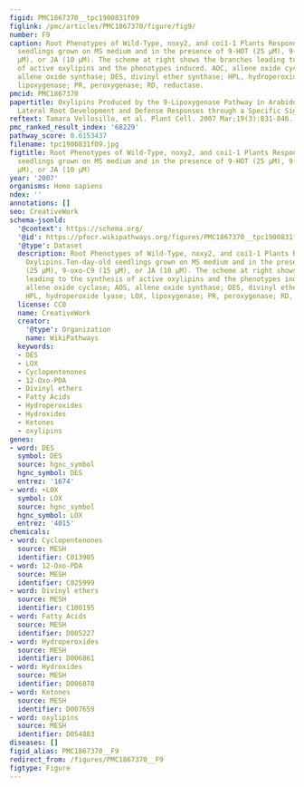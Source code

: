 ```yaml
---
figid: PMC1867370__tpc1900831f09
figlink: /pmc/articles/PMC1867370/figure/fig9/
number: F9
caption: Root Phenotypes of Wild-Type, noxy2, and coi1-1 Plants Responding to Oxylipins.Ten-day-old
  seedlings grown on MS medium and in the presence of 9-HOT (25 μM), 9-oxo-C9 (15
  μM), or JA (10 μM). The scheme at right shows the branches leading to the synthesis
  of active oxylipins and the phenotypes induced. AOC, allene oxide cyclase; AOS,
  allene oxide synthase; DES, divinyl ether synthase; HPL, hydroperoxide lyase; LOX,
  lipoxygenase; PR, peroxygenase; RD, reductase.
pmcid: PMC1867370
papertitle: Oxylipins Produced by the 9-Lipoxygenase Pathway in Arabidopsis Regulate
  Lateral Root Development and Defense Responses through a Specific Signaling Cascade.
reftext: Tamara Vellosillo, et al. Plant Cell. 2007 Mar;19(3):831-846.
pmc_ranked_result_index: '68229'
pathway_score: 0.6153437
filename: tpc1900831f09.jpg
figtitle: Root Phenotypes of Wild-Type, noxy2, and coi1-1 Plants Responding to Oxylipins.Ten-day-old
  seedlings grown on MS medium and in the presence of 9-HOT (25 μM), 9-oxo-C9 (15
  μM), or JA (10 μM)
year: '2007'
organisms: Homo sapiens
ndex: ''
annotations: []
seo: CreativeWork
schema-jsonld:
  '@context': https://schema.org/
  '@id': https://pfocr.wikipathways.org/figures/PMC1867370__tpc1900831f09.html
  '@type': Dataset
  description: Root Phenotypes of Wild-Type, noxy2, and coi1-1 Plants Responding to
    Oxylipins.Ten-day-old seedlings grown on MS medium and in the presence of 9-HOT
    (25 μM), 9-oxo-C9 (15 μM), or JA (10 μM). The scheme at right shows the branches
    leading to the synthesis of active oxylipins and the phenotypes induced. AOC,
    allene oxide cyclase; AOS, allene oxide synthase; DES, divinyl ether synthase;
    HPL, hydroperoxide lyase; LOX, lipoxygenase; PR, peroxygenase; RD, reductase.
  license: CC0
  name: CreativeWork
  creator:
    '@type': Organization
    name: WikiPathways
  keywords:
  - DES
  - LOX
  - Cyclopentenones
  - 12-Oxo-PDA
  - Divinyl ethers
  - Fatty Acids
  - Hydroperoxides
  - Hydroxides
  - Ketones
  - oxylipins
genes:
- word: DES
  symbol: DES
  source: hgnc_symbol
  hgnc_symbol: DES
  entrez: '1674'
- word: +LOX
  symbol: LOX
  source: hgnc_symbol
  hgnc_symbol: LOX
  entrez: '4015'
chemicals:
- word: Cyclopentenones
  source: MESH
  identifier: C013905
- word: 12-Oxo-PDA
  source: MESH
  identifier: C025999
- word: Divinyl ethers
  source: MESH
  identifier: C100195
- word: Fatty Acids
  source: MESH
  identifier: D005227
- word: Hydroperoxides
  source: MESH
  identifier: D006861
- word: Hydroxides
  source: MESH
  identifier: D006878
- word: Ketones
  source: MESH
  identifier: D007659
- word: oxylipins
  source: MESH
  identifier: D054883
diseases: []
figid_alias: PMC1867370__F9
redirect_from: /figures/PMC1867370__F9
figtype: Figure
---
```

